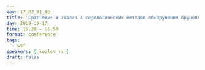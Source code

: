 ```yaml
---
key: 17_R2_01_03
title: 'Сравнение и анализ 4 серологических методов обнаружения бруцеллёза у человека'
day: 2019-10-17
time: 16.20 – 16.50
format: conference
tags:
  - wtf
speakers: [ kozlov_rs ]
draft: false
---
```

